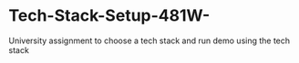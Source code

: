 # Tech-Stack-Setup-481W-
University assignment to choose a tech stack and run demo using the tech stack
